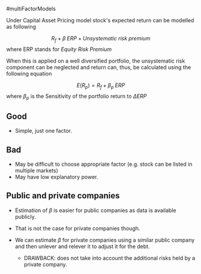#multiFactorModels 

Under Capital Asset Pricing model stock's expected return can be modelled as following 

$$
R_f + \beta \; ERP + Unsystematic \; risk \; premium 
$$
	where ERP stands for *Equity Risk Premium*

When this is applied on a well diversified portfolio, the unsystematic risk component can be neglected and return can, thus, be calculated using the following equation 

$$
E(R_p) = R_f + \beta_p \; ERP
$$
	where $\beta_p$ is the Sensitivity of the portfolio return to $\Delta ERP$


## Good 
- Simple, just one factor. 

## Bad 
- May be difficult to choose appropriate factor (e.g. stock can be listed in multiple markets)
- May have low explanatory power. 

## Public and private companies 
- Estimation of $\beta$ is easier for public companies as data is available publicly. 
- That is not the case for private companies though. 

- We can estimate $\beta$ for private companies using a similar public company and then unlever and relever it to adjust it for the debt.
	- DRAWBACK: does not take into account the additional risks held by a private company. 
